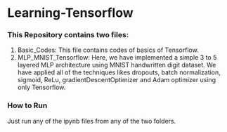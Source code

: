 # Learning-Tensorflow
### This Repository contains two files:  
1. Basic_Codes: This file contains codes of basics of Tensorflow.
2. MLP_MNIST_Tensorflow: Here, we have implemented a simple 3 to 5 layered MLP architecture using MNIST handwritten digit dataset. 
We have applied all of the techniques likes dropouts, batch normalization, sigmoid, ReLu, gradientDescentOptimizer and Adam optimizer using only Tensorflow.
### How to Run
Just run any of the ipynb files from any of the two folders.
